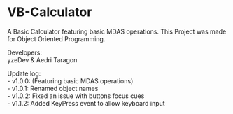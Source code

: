 # VB-Calculator  
A Basic Calculator featuring basic MDAS operations. This Project was made for Object Oriented Programming.

Developers:  
yzeDev & Aedri Taragon

Update log:  
	- v1.0.0: (Featuring basic MDAS operations)  
	- v1.0.1: Renamed object names  
	- v1.0.2: Fixed an issue with buttons focus cues  
	- v1.1.2: Added KeyPress event to allow keyboard input  